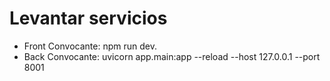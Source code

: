 # Levantar servicios
- Front Convocante: npm run dev.
- Back Convocante: uvicorn app.main:app --reload --host 127.0.0.1 --port 8001